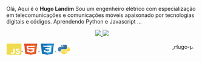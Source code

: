 Olá, Aqui é o <b>Hugo Landim</b>
Sou um engenheiro elétrico com especialização em telecomunicações e comunicações móveis apaixonado por tecnologias digitais e códigos.
Aprendendo Python e Javascript ...


<div align="center">
  <a href="https://github.com/hugolandim">
  <img height="180em" src="https://github-readme-stats.vercel.app/api?username=hugolandim&show_icons=true&theme=dracula&include_all_commits=true&count_private=true"/>
  <img height="180em" src="https://github-readme-stats.vercel.app/api/top-langs/?username=hugolandim&layout=compact&langs_count=7&theme=dracula"/>
</div>
<div style="display: inline_block"><br>
  <img align="center" alt="Hugo-Js" height="30" width="40" src="https://raw.githubusercontent.com/devicons/devicon/master/icons/javascript/javascript-plain.svg">
  <img align="center" alt="Hugo-HTML" height="30" width="40" src="https://raw.githubusercontent.com/devicons/devicon/master/icons/html5/html5-original.svg">
  <img align="center" alt="Hugo-CSS" height="30" width="40" src="https://raw.githubusercontent.com/devicons/devicon/master/icons/css3/css3-original.svg">
  <img align="center" alt="Hugo-Python" height="30" width="40" src="https://raw.githubusercontent.com/devicons/devicon/master/icons/python/python-original.svg">
  
  <img align="right" alt="Hugo-pic" height="150" style="border-radius:50px;" src="https://avatars.githubusercontent.com/u/73215698?v=4?psid=1&width=3204&height=320">
  </div>
<!---
hugolandim/hugolandim is a ✨ special ✨ repository because its `README.md` (this file) appears on your GitHub profile.
You can click the Preview link to take a look at your changes.
--->
